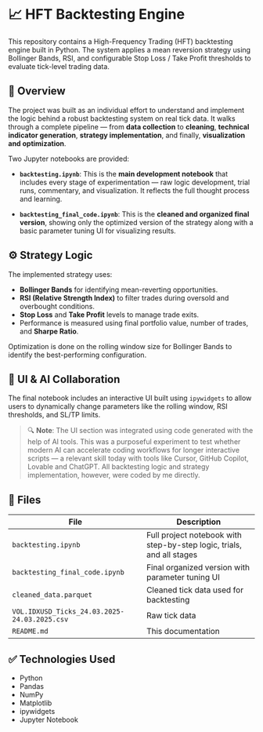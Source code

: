 # 📈 HFT Backtesting Engine

This repository contains a High-Frequency Trading (HFT) backtesting engine built in Python. The system applies a mean reversion strategy using Bollinger Bands, RSI, and configurable Stop Loss / Take Profit thresholds to evaluate tick-level trading data.

## 🚀 Overview

The project was built as an individual effort to understand and implement the logic behind a robust backtesting system on real tick data. It walks through a complete pipeline — from **data collection** to **cleaning**, **technical indicator generation**, **strategy implementation**, and finally, **visualization and optimization**.

Two Jupyter notebooks are provided:

- **`backtesting.ipynb`**: This is the **main development notebook** that includes every stage of experimentation — raw logic development, trial runs, commentary, and visualization. It reflects the full thought process and learning.
  
- **`backtesting_final_code.ipynb`**: This is the **cleaned and organized final version**, showing only the optimized version of the strategy along with a basic parameter tuning UI for visualizing results.

## ⚙️ Strategy Logic

The implemented strategy uses:

- **Bollinger Bands** for identifying mean-reverting opportunities.
- **RSI (Relative Strength Index)** to filter trades during oversold and overbought conditions.
- **Stop Loss** and **Take Profit** levels to manage trade exits.
- Performance is measured using final portfolio value, number of trades, and **Sharpe Ratio**.

Optimization is done on the rolling window size for Bollinger Bands to identify the best-performing configuration.

## 🧪 UI & AI Collaboration

The final notebook includes an interactive UI built using `ipywidgets` to allow users to dynamically change parameters like the rolling window, RSI thresholds, and SL/TP limits.

> 🔍 **Note**: The UI section was integrated using code generated with the help of AI tools. This was a purposeful experiment to test whether modern AI can accelerate coding workflows for longer interactive scripts — a relevant skill today with tools like Cursor, GitHub Copilot, Lovable and ChatGPT. All backtesting logic and strategy implementation, however, were coded by me directly.

## 📁 Files

| File | Description |
|------|-------------|
| `backtesting.ipynb` | Full project notebook with step-by-step logic, trials, and all stages |
| `backtesting_final_code.ipynb` | Final organized version with parameter tuning UI |
| `cleaned_data.parquet` | Cleaned tick data used for backtesting |
| `VOL.IDXUSD_Ticks_24.03.2025-24.03.2025.csv` | Raw tick data |
| `README.md` | This documentation |

## ✅ Technologies Used

- Python
- Pandas
- NumPy
- Matplotlib
- ipywidgets
- Jupyter Notebook
